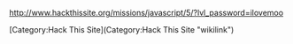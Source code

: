 <http://www.hackthissite.org/missions/javascript/5/?lvl_password=ilovemoo>

[Category:Hack This Site](Category:Hack This Site "wikilink")
